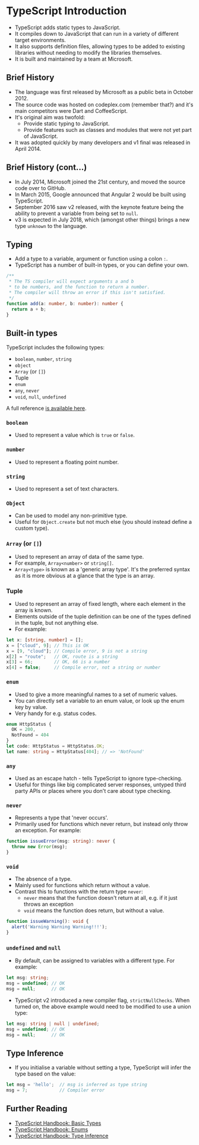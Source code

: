 # TypeScript Introduction

- TypeScript adds static types to JavaScript.
- It compiles down to JavaScript that can run in a variety of different target environments.
- It also supports definition files, allowing types to be added to existing libraries without needing to modify the libraries themselves.
- It is built and maintained by a team at Microsoft.

<!-- break -->

## Brief History

- The language was first released by Microsoft as a public beta in October 2012.
- The source code was hosted on codeplex.com (remember that?) and it's main competitors were Dart and CoffeeScript.
- It's original aim was twofold:
  - Provide static typing to JavaScript.
  - Provide features such as classes and modules that were not yet part of JavaScript.
- It was adopted quickly by many developers and v1 final was released in April 2014.

<!-- break -->

## Brief History (cont...)

- In July 2014, Microsoft joined the 21st century, and moved the source code over to GitHub.
- In March 2015, Google announced that Angular 2 would be built using TypeScript.
- September 2016 saw v2 released, with the keynote feature being the ability to prevent a variable from being set to `null`.
- v3 is expected in July 2018, which (amongst other things) brings a new type `unknown` to the language.

<!-- break -->

## Typing

- Add a type to a variable, argument or function using a colon `:`.
- TypeScript has a number of built-in types, or you can define your own.

``` ts
/**
 * The TS compiler will expect arguments a and b
 * to be numbers, and the function to return a number.
 * The compiler will throw an error if this isn't satisfied.
 */
function add(a: number, b: number): number {
  return a + b;
}
```

<!-- break -->

## Built-in types

TypeScript includes the following types:

- `boolean`, `number`, `string`
- `object`
- `Array` (or `[]`)
- Tuple
- `enum`
- `any`, `never`
- `void`, `null`, `undefined`

A full reference [is available here](https://www.typescriptlang.org/docs/handbook/basic-types.html).

<!-- break -->

### `boolean`

- Used to represent a value which is `true` or `false`.

### `number`

- Used to represent a floating point number.

### `string`

- Used to represent a set of text characters.

<!-- break -->

### `Object`

- Can be used to model any non-primitive type.
- Useful for `Object.create` but not much else (you should instead define a custom type).

### `Array` (or `[]`)

- Used to represent an array of data of the same type.
- For example, `Array<number>` or `string[]`.
- `Array<type>` is known as a 'generic array type'. It's the preferred syntax as it is more obvious at a glance that the type is an array.

<!-- break -->

### Tuple

- Used to represent an array of fixed length, where each element in the array is known.
- Elements outside of the tuple definition can be one of the types defined in the tuple, but not anything else.
- For example:

``` ts
let x: [string, number] = [];
x = ["cloud", 9]; // This is OK
x = [9, "cloud"]; // Compile error, 9 is not a string
x[2] = "route";   // OK, route is a string
x[3] = 66;        // OK, 66 is a number
x[4] = false;     // Compile error, not a string or number
```

<!-- break -->

### `enum`

- Used to give a more meaningful names to a set of numeric values.
- You can directly set a variable to an enum value, or look up the enum key by value.
- Very handy for e.g. status codes.

``` ts
enum HttpStatus {
  OK = 200,
  NotFound = 404
}
let code: HttpStatus = HttpStatus.OK;
let name: string = HttpStatus[404]; // => 'NotFound'
```

<!-- break -->

### `any`

- Used as an escape hatch - tells TypeScript to ignore type-checking.
- Useful for things like big complicated server responses, untyped third party APIs or places where you don't care about type checking.

### `never`

- Represents a type that 'never occurs'.
- Primarily used for functions which never return, but instead only throw an exception. For example:

``` ts
function issueError(msg: string): never {
  throw new Error(msg);
}
```

<!-- break -->

### `void`

- The absence of a type.
- Mainly used for functions which return without a value.
- Contrast this to functions with the return type `never`:
  - `never` means that the function doesn't return at all, e.g. if it just throws an exception
  - `void` means the function does return, but without a value.

``` ts
function issueWarning(): void {
  alert('Warning Warning Warning!!!');
}
```

<!-- break -->

### `undefined` and `null`

- By default, can be assigned to variables with a different type. For example:

``` ts
let msg: string;
msg = undefined; // OK
msg = null;      // OK
```

- TypeScript v2 introduced a new compiler flag, `strictNullChecks`. When turned on, the above example would need to be modified to use a union type:

``` ts
let msg: string | null | undefined;
msg = undefined; // OK
msg = null;      // OK
```

<!-- break -->

## Type Inference

- If you initialise a variable without setting a type, TypeScript will infer the type based on the value:

``` ts
let msg = 'hello';  // msg is inferred as type string
msg = 7;            // Compiler error
```

<!-- break -->

## Further Reading

- [TypeScript Handbook: Basic Types](https://www.typescriptlang.org/docs/handbook/basic-types.html)
- [TypeScript Handbook: Enums](https://www.typescriptlang.org/docs/handbook/enums.html)
- [TypeScript Handbook: Type Inference](https://www.typescriptlang.org/docs/handbook/type-inference.html)